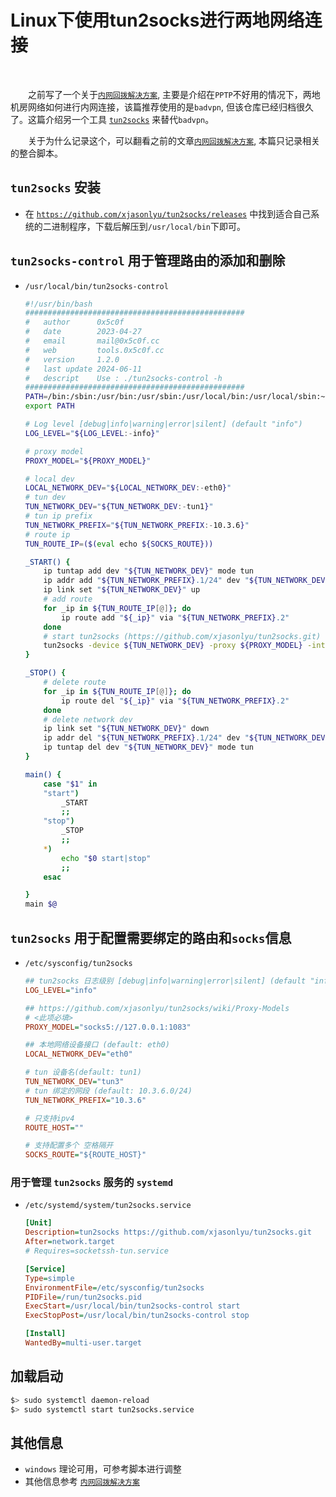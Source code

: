 # Linux下使用tun2socks进行两地网络连接


<br />

&emsp;&emsp;之前写了一个关于[`内网回拨解决方案`](https://blog.0x5c0f.cc/2019/%E5%86%85%E7%BD%91%E5%9B%9E%E6%8B%A8%E6%96%B9%E6%A1%88/), 主要是介绍在`PPTP`不好用的情况下，两地机房网络如何进行内网连接，该篇推荐使用的是`badvpn`, 但该仓库已经归档很久了。这篇介绍另一个工具 [`tun2socks`](https://github.com/xjasonlyu/tun2socks) 来替代`badvpn`。

&emsp;&emsp;关于为什么记录这个，可以翻看之前的文章[`内网回拨解决方案`](https://blog.0x5c0f.cc/2019/%E5%86%85%E7%BD%91%E5%9B%9E%E6%8B%A8%E6%96%B9%E6%A1%88/), 本篇只记录相关的整合脚本。

## `tun2socks` 安装
- 在 [`https://github.com/xjasonlyu/tun2socks/releases`](https://github.com/xjasonlyu/tun2socks/releases) 中找到适合自己系统的二进制程序，下载后解压到`/usr/local/bin`下即可。

## `tun2socks-control` 用于管理路由的添加和删除  
- `/usr/local/bin/tun2socks-control`
    ```bash
    #!/usr/bin/bash
    ################################################# 
    #   author      0x5c0f 
    #   date        2023-04-27 
    #   email       mail@0x5c0f.cc 
    #   web         tools.0x5c0f.cc 
    #   version     1.2.0
    #   last update 2024-06-11
    #   descript    Use : ./tun2socks-control -h
    ################################################# 
    PATH=/bin:/sbin:/usr/bin:/usr/sbin:/usr/local/bin:/usr/local/sbin:~/bin
    export PATH

    # Log level [debug|info|warning|error|silent] (default "info")
    LOG_LEVEL="${LOG_LEVEL:-info}"

    # proxy model
    PROXY_MODEL="${PROXY_MODEL}"

    # local dev
    LOCAL_NETWORK_DEV="${LOCAL_NETWORK_DEV:-eth0}"
    # tun dev
    TUN_NETWORK_DEV="${TUN_NETWORK_DEV:-tun1}"
    # tun ip prefix
    TUN_NETWORK_PREFIX="${TUN_NETWORK_PREFIX:-10.3.6}"
    # route ip
    TUN_ROUTE_IP=($(eval echo ${SOCKS_ROUTE}))

    _START() {
        ip tuntap add dev "${TUN_NETWORK_DEV}" mode tun
        ip addr add "${TUN_NETWORK_PREFIX}.1/24" dev "${TUN_NETWORK_DEV}"
        ip link set "${TUN_NETWORK_DEV}" up
        # add route
        for _ip in ${TUN_ROUTE_IP[@]}; do
            ip route add "${_ip}" via "${TUN_NETWORK_PREFIX}.2"
        done
        # start tun2socks (https://github.com/xjasonlyu/tun2socks.git)
        tun2socks -device ${TUN_NETWORK_DEV} -proxy ${PROXY_MODEL} -interface ${LOCAL_NETWORK_DEV} -loglevel ${LOG_LEVEL}
    }

    _STOP() {
        # delete route
        for _ip in ${TUN_ROUTE_IP[@]}; do
            ip route del "${_ip}" via "${TUN_NETWORK_PREFIX}.2"
        done
        # delete network dev
        ip link set "${TUN_NETWORK_DEV}" down
        ip addr del "${TUN_NETWORK_PREFIX}.1/24" dev "${TUN_NETWORK_DEV}"
        ip tuntap del dev "${TUN_NETWORK_DEV}" mode tun
    }

    main() {
        case "$1" in
        "start")
            _START
            ;;
        "stop")
            _STOP
            ;;
        *)
            echo "$0 start|stop"
            ;;
        esac

    }
    main $@
    ```

## `tun2socks` 用于配置需要绑定的路由和`socks`信息
- `/etc/sysconfig/tun2socks`
    ```ini
    ## tun2socks 日志级别 [debug|info|warning|error|silent] (default "info")
    LOG_LEVEL="info"

    ## https://github.com/xjasonlyu/tun2socks/wiki/Proxy-Models
    # <此项必填> 
    PROXY_MODEL="socks5://127.0.0.1:1083"

    ## 本地网络设备接口 (default: eth0)
    LOCAL_NETWORK_DEV="eth0"

    # tun 设备名(default: tun1)
    TUN_NETWORK_DEV="tun3"
    # tun 绑定的网段 (default: 10.3.6.0/24)
    TUN_NETWORK_PREFIX="10.3.6"

    # 只支持ipv4 
    ROUTE_HOST=""

    # 支持配置多个 空格隔开   
    SOCKS_ROUTE="${ROUTE_HOST}"
    ```

### 用于管理 `tun2socks` 服务的 `systemd`
 - `/etc/systemd/system/tun2socks.service`
    ```ini
    [Unit]
    Description=tun2socks https://github.com/xjasonlyu/tun2socks.git
    After=network.target
    # Requires=socketssh-tun.service

    [Service]
    Type=simple
    EnvironmentFile=/etc/sysconfig/tun2socks
    PIDFile=/run/tun2socks.pid
    ExecStart=/usr/local/bin/tun2socks-control start
    ExecStopPost=/usr/local/bin/tun2socks-control stop

    [Install]
    WantedBy=multi-user.target
    ```

## 加载启动
```bash
$> sudo systemctl daemon-reload 
$> sudo systemctl start tun2socks.service
```

## 其他信息
- `windows` 理论可用，可参考脚本进行调整
- 其他信息参考 [`内网回拨解决方案`](https://blog.0x5c0f.cc/2019/%E5%86%85%E7%BD%91%E5%9B%9E%E6%8B%A8%E6%96%B9%E6%A1%88/) 

